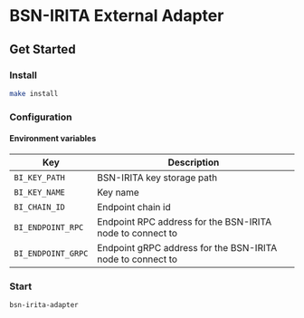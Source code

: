 # BSN-IRITA External Adapter

## Get Started

### Install

```bash
make install
```

### Configuration

#### Environment variables

| Key | Description |
|-----|-------------|
| `BI_KEY_PATH` | BSN-IRITA key storage path |
| `BI_KEY_NAME` | Key name |
| `BI_CHAIN_ID` | Endpoint chain id |
| `BI_ENDPOINT_RPC` | Endpoint RPC address for the BSN-IRITA node to connect to |
| `BI_ENDPOINT_GRPC` | Endpoint gRPC address for the BSN-IRITA node to connect to |

### Start

```bash
bsn-irita-adapter
```
